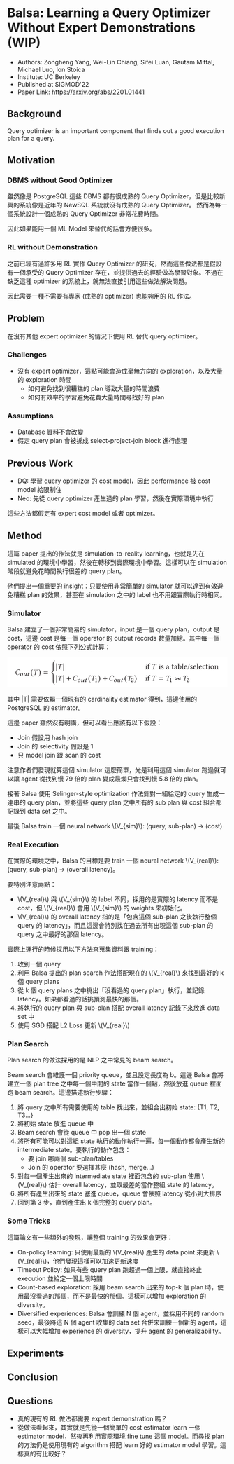 # Balsa: Learning a Query Optimizer Without Expert Demonstrations (WIP)

- Authors: Zongheng Yang, Wei-Lin Chiang, Sifei Luan, Gautam Mittal, Michael Luo, Ion Stoica
- Institute: UC Berkeley
- Published at SIGMOD'22
- Paper Link: <https://arxiv.org/abs/2201.01441>

## Background

Query optimizer is an important component that finds out a good execution plan for a query.

## Motivation

### DBMS without Good Optimizer

雖然像是 PostgreSQL 這些 DBMS 都有很成熟的 Query Optimizer，但是比較新興的系統像是近年的 NewSQL 系統就沒有成熟的 Query Optimizer。 然而為每一個系統設計一個成熟的 Query Optimizer 非常花費時間。

因此如果能用一個 ML Model 來替代的話會方便很多。

### RL without Demonstration

之前已經有過許多用 RL 實作 Query Optimizer 的研究，然而這些做法都是假設有一個承受的 Query Optimizer 存在，並提供過去的經驗做為學習對象。不過在缺乏這種 optimizer 的系統上，就無法直接引用這些做法解決問題。

因此需要一種不需要有專家 (成熟的 optimizer) 也能夠用的 RL 作法。

## Problem

在沒有其他 expert optimizer 的情況下使用 RL 替代 query optimizer。

### Challenges

- 沒有 expert optimizer，這點可能會造成毫無方向的 exploration，以及大量的 exploration 時間
    - 如何避免找到很糟糕的 plan 導致大量的時間浪費
    - 如何有效率的學習避免花費大量時間尋找好的 plan

### Assumptions

- Database 資料不會改變
- 假定 query plan 會被拆成 select-project-join block 進行處理

## Previous Work

- DQ: 學習 query optimizer 的 cost model，因此 performance 被 cost model 給限制住
- Neo: 先從 query optimizer 產生過的 plan 學習，然後在實際環境中執行

這些方法都假定有 expert cost model 或者 optimizer。

## Method

這篇 paper 提出的作法就是 simulation-to-reality learning，也就是先在 simulated 的環境中學習，然後在轉移到實際環境中學習。這樣可以在 simulation 階段就避免花時間執行很差的 query plan。

他們提出一個重要的 insight：只要使用非常簡單的 simulator 就可以達到有效避免糟糕 plan 的效果，甚至在 simulation 之中的 label 也不用跟實際執行時相同。

### Simulator

Balsa 建立了一個非常簡易的 simulator，input 是一個 query plan，output 是 cost，這邊 cost 是每一個 operator 的 output records 數量加總。其中每一個 operator 的 cost  依照下列公式計算：

![Cost Model](yang2022balsa-formula-cost.png)

其中 |T| 需要依賴一個現有的 cardinality estimator 得到，這邊使用的 PostgreSQL 的 estimator。

這邊 paper 雖然沒有明講，但可以看出應該有以下假設：

- Join 假設用 hash join
- Join 的 selectivity 假設是 1
- 只 model join 跟 scan 的 cost

注意作者們發現就算這個 simulator 這麼簡單，光是利用這個 simulator 跑過就可以讓 agent 從找到慢 79 倍的 plan 變成最爛只會找到慢 5.8 倍的 plan。

接著 Balsa 使用 Selinger-style optimization 作法針對一組給定的 query 生成一連串的 query plan，並將這些 query plan 之中所有的 sub plan 與 cost 組合都記錄到 data set 之中。

最後 Balsa train 一個 neural network \\(V_{sim}\\): (query, sub-plan) -> (cost)

### Real Execution

在實際的環境之中，Balsa 的目標是要 train 一個 neural network \\(V_{real}\\): (query, sub-plan) -> (overall latency)。

要特別注意兩點：

- \\(V_{real}\\) 與 \\(V_{sim}\\) 的 label 不同，採用的是實際的 latency 而不是 cost，但 \\(V_{real}\\) 會用 \\(V_{sim}\\) 的 weights 來初始化。
- \\(V_{real}\\) 的 overall latency 指的是「包含這個 sub-plan 之後執行整個 query 的 latency」，而且這邊會特別找在過去所有出現這個 sub-plan 的 query 之中最好的那個 latency。

實際上運行的時候採用以下方法來蒐集資料跟 training：

1. 收到一個 query
2. 利用 Balsa 提出的 plan search 作法搭配現在的 \\(V_{real}\\) 來找到最好的 k 個 query plans
3. 從 k 個 query plans 之中挑出「沒看過的 query plan」執行，並記錄 latency。如果都看過的話挑預測最快的那個。
4. 將執行的 query plan 與 sub-plan 搭配 overall latency 記錄下來放進 data set 中
5. 使用 SGD 搭配 L2 Loss 更新 \\(V_{real}\\)

### Plan Search

Plan search 的做法採用的是 NLP 之中常見的 beam search。

Beam search 會維護一個 priority queue，並且設定長度為 b。這邊 Balsa 會將建立一個 plan tree 之中每一個中間的 state 當作一個點，然後放進 queue 裡面跑 beam search。這邊描述執行步驟：

1. 將 query 之中所有需要使用的 table 找出來，並組合出初始 state: {T1, T2, T3...}
2. 將初始 state 放進 queue 中
3. Beam search 會從 queue 中 pop 出一個 state
4. 將所有可能可以對這組 state 執行的動作執行一遍，每一個動作都會產生新的 intermediate state。要執行的動作包含：
    - 要 join 哪兩個 sub-plan/tables
    - Join 的 operator 要選擇甚麼 (hash, merge...)
5. 對每一個產生出來的 intermediate state 裡面包含的 sub-plan 使用 \\(V_{real}\\) 估計 overall latency，並取最差的當作整組 state 的 latency。
6. 將所有產生出來的 state 塞進 queue，queue 會依照 latency 從小到大排序
7. 回到第 3 步，直到產生出 k 個完整的 query plan。

### Some Tricks

這篇論文有一些額外的發現，讓整個 training 的效果會更好：

- On-policy learning: 只使用最新的 \\(V_{real}\\) 產生的 data point 來更新 \\(V_{real}\\)，他們發現這樣可以加速更新速度
- Timeout Policy: 如果有些 query plan 跑超過一個上限，就直接終止 execution 並給定一個上限時間
- Count-based exploration: 採用 beam search 出來的 top-k 個 plan 時，使用最沒看過的那個，而不是最快的那個。這樣可以增加 exploration 的 diversity。
- Diversified experiences: Balsa 會訓練 N 個 agent，並採用不同的 random seed，最後將這 N 個 agent 收集的 data set 合併來訓練一個新的 agent，這樣可以大幅增加 experience 的 diversity，提升 agent 的 generalizability。

## Experiments

## Conclusion

## Questions

- 真的現有的 RL 做法都需要 expert demonstration 嗎？
- 從做法看起來，其實就是先從一個簡單的 cost estimator learn 一個 estimator model，然後再利用實際環境 fine tune 這個 model。而尋找 plan 的方法仍是使用現有的 algorithm 搭配 learn 好的 estimator model 學習。這樣真的有比較好？  
